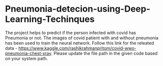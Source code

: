 # Pneumonia-detecion-using-Deep-Learning-Techinques
The project helps to predict if the person infected with covid has Pneumonia or not. The images of covid patient with and without pneumonia has been used to train the neural network. 
Follow this link for the releated data - https://www.kaggle.com/rashikrahmanpritom/covid-wwo-pneumonia-chest-xray.
Please update the file path in the given code based on your system path.
